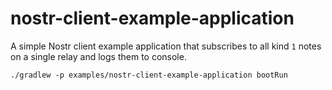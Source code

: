 nostr-client-example-application
===

A simple Nostr client example application that subscribes to all kind `1` notes on a single relay and logs them to console.

```shell
./gradlew -p examples/nostr-client-example-application bootRun
```
